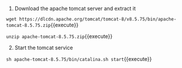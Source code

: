 1) Download the apache tomcat server and extract it

`wget https://dlcdn.apache.org/tomcat/tomcat-8/v8.5.75/bin/apache-tomcat-8.5.75.zip`{{execute}}

`unzip apache-tomcat-8.5.75.zip`{{execute}}

2) Start the tomcat service

`sh apache-tomcat-8.5.75/bin/catalina.sh start`{{execute}}
